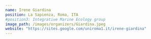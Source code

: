 ```yaml
---
name: Irene Giardina
position: La Sapienza, Roma, ITA
#position3: Integrative Marine Ecology group
image_path: /images/organizers/Giardina.jpeg
website: "https://sites.google.com/uniroma1.it/irene-giardina"
---
```

